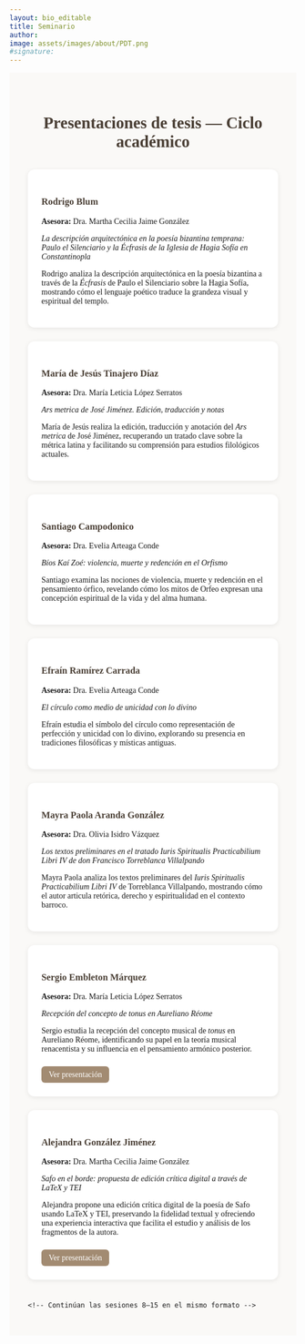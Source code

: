 ```yaml
---
layout: bio_editable
title: Seminario
author:
image: assets/images/about/PDT.png
#signature:
---
```

<section class="tesis-sesiones" style="font-family: 'Georgia', serif; background-color: #faf9f7; padding: 2rem;">
  <h2 style="text-align:center; font-size: 1.8rem; margin-bottom: 2rem; color:#4a3f35;">
    Presentaciones de tesis — Ciclo académico
  </h2>

  <div style="display: grid; grid-template-columns: repeat(auto-fit, minmax(320px, 1fr)); gap: 1.5rem;">
 <!-- Sesión 1 -->
 <article style="background: #fff; border-radius: 12px; padding: 1.5rem; box-shadow: 0 2px 8px rgba(0,0,0,0.08);">
      <h3 style="color:#4a3f35;">Rodrigo Blum</h3>
      <p><strong>Asesora:</strong> Dra. Martha Cecilia Jaime González</p>
      <p><em>La descripción arquitectónica en la poesía bizantina temprana: Paulo el Silenciario y la Écfrasis de la Iglesia de Hagia Sofía en Constantinopla</em></p>
      <p>Rodrigo analiza la descripción arquitectónica en la poesía bizantina a través de la <em>Écfrasis</em> de Paulo el Silenciario sobre la Hagia Sofía, mostrando cómo el lenguaje poético traduce la grandeza visual y espiritual del templo.</p>
    </article>

<!-- Sesión 2 -->
 <article style="background: #fff; border-radius: 12px; padding: 1.5rem; box-shadow: 0 2px 8px rgba(0,0,0,0.08);">
      <h3 style="color:#4a3f35;">María de Jesús Tinajero Díaz</h3>
      <p><strong>Asesora:</strong> Dra. María Leticia López Serratos</p>
      <p><em>Ars metrica de José Jiménez. Edición, traducción y notas</em></p>
      <p>María de Jesús realiza la edición, traducción y anotación del <em>Ars metrica</em> de José Jiménez, recuperando un tratado clave sobre la métrica latina y facilitando su comprensión para estudios filológicos actuales.</p>
    </article>

 <!-- Sesión 3 -->
 <article style="background:#fff; border-radius:12px; padding:1.5rem; box-shadow:0 2px 8px rgba(0,0,0,0.08);">
      <h3 style="color:#4a3f35;">Santiago Campodonico</h3>
      <p><strong>Asesora:</strong> Dra. Evelia Arteaga Conde</p>
      <p><em>Bíos Kaí Zoé: violencia, muerte y redención en el Orfismo</em></p>
      <p>Santiago examina las nociones de violencia, muerte y redención en el pensamiento órfico, revelando cómo los mitos de Orfeo expresan una concepción espiritual de la vida y del alma humana.</p>
    </article>

 <!-- Sesión 4 -->
  <article style="background:#fff; border-radius:12px; padding:1.5rem; box-shadow:0 2px 8px rgba(0,0,0,0.08);">
      <h3 style="color:#4a3f35;">Efraín Ramírez Carrada</h3>
      <p><strong>Asesora:</strong> Dra. Evelia Arteaga Conde</p>
      <p><em>El círculo como medio de unicidad con lo divino</em></p>
      <p>Efraín estudia el símbolo del círculo como representación de perfección y unicidad con lo divino, explorando su presencia en tradiciones filosóficas y místicas antiguas.</p>
    </article>

  <!-- Sesión 5 -->
 <article style="background:#fff; border-radius:12px; padding:1.5rem; box-shadow:0 2px 8px rgba(0,0,0,0.08);">
      <h3 style="color:#4a3f35;">Mayra Paola Aranda González</h3>
      <p><strong>Asesora:</strong> Dra. Olivia Isidro Vázquez</p>
      <p><em>Los textos preliminares en el tratado Iuris Spiritualis Practicabilium Libri IV de don Francisco Torreblanca Villalpando</em></p>
      <p>Mayra Paola analiza los textos preliminares del <em>Iuris Spiritualis Practicabilium Libri IV</em> de Torreblanca Villalpando, mostrando cómo el autor articula retórica, derecho y espiritualidad en el contexto barroco.</p>
    </article>

<!-- Sesión 6 -->
<article style="background:#fff; border-radius:12px; padding:1.5rem; box-shadow:0 2px 8px rgba(0,0,0,0.08);">
      <h3 style="color:#4a3f35;">Sergio Embleton Márquez</h3>
      <p><strong>Asesora:</strong> Dra. María Leticia López Serratos</p>
      <p><em>Recepción del concepto de tonus en Aureliano Réome</em></p>
      <p>Sergio estudia la recepción del concepto musical de <em>tonus</em> en Aureliano Réome, identificando su papel en la teoría musical renacentista y su influencia en el pensamiento armónico posterior.</p>
      <a href="https://youtu.be/i6J0hoD5Od8?si=tATJb4KWGukmnFjW" target="_blank" style="display:inline-block;margin-top:0.5rem;padding:0.4rem 0.8rem;background:#a28b72;color:white;text-decoration:none;border-radius:6px;">Ver presentación</a>
    </article>

 <!-- Sesión 7 -->
 <article style="background:#fff; border-radius:12px; padding:1.5rem; box-shadow:0 2px 8px rgba(0,0,0,0.08);">
      <h3 style="color:#4a3f35;">Alejandra González Jiménez</h3>
      <p><strong>Asesora:</strong> Dra. Martha Cecilia Jaime González</p>
      <p><em>Safo en el borde: propuesta de edición crítica digital a través de LaTeX y TEI</em></p>
      <p>Alejandra propone una edición crítica digital de la poesía de Safo usando LaTeX y TEI, preservando la fidelidad textual y ofreciendo una experiencia interactiva que facilita el estudio y análisis de los fragmentos de la autora.</p>
      <a href="https://youtu.be/lCR7VZ4bPRI?si=_mkxbBWq0Qux_0r9" target="_blank" style="display:inline-block;margin-top:0.5rem;padding:0.4rem 0.8rem;background:#a28b72;color:white;text-decoration:none;border-radius:6px;">Ver presentación</a>
    </article>

    <!-- Continúan las sesiones 8–15 en el mismo formato -->
  </div>
</section>
